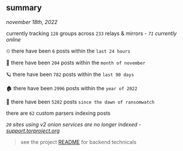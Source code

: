 
## summary
_november 18th, 2022_

currently tracking `128` groups across `233` relays & mirrors - _`71` currently online_

⏲ there have been `6` posts within the `last 24 hours`

🦈 there have been `204` posts within the `month of november`

🪐 there have been `782` posts within the `last 90 days`

🏚 there have been `2996` posts within the `year of 2022`

🦕 there have been `5282` posts `since the dawn of ransomwatch`

there are `62` custom parsers indexing posts

_`20` sites using v2 onion services are no longer indexed - [support.torproject.org](https://support.torproject.org/onionservices/v2-deprecation/)_

> see the project [README](https://github.com/joshhighet/ransomwatch#ransomwatch--) for backend technicals
